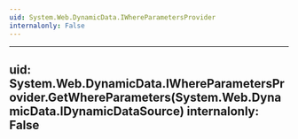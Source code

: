 ```yaml
---
uid: System.Web.DynamicData.IWhereParametersProvider
internalonly: False
---
```


---
uid: System.Web.DynamicData.IWhereParametersProvider.GetWhereParameters(System.Web.DynamicData.IDynamicDataSource)
internalonly: False
---
